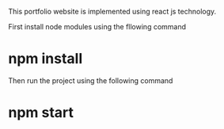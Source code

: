 This portfolio website is implemented using react js technology.

First install node modules using the fllowing command

# npm install

Then run the project using the following command

# npm start